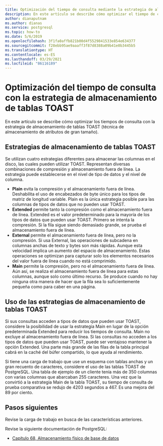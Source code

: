 ```yaml
---
title: Optimización del tiempo de consulta mediante la estrategia de almacenamiento de tablas TOAST en Azure Database for PostgreSQL con un único servidor
description: En este artículo se describe cómo optimizar el tiempo de consulta con la estrategia de almacenamiento de tablas TOAST en Azure Database for PostgreSQL con un único servidor.
author: dianaputnam
ms.author: dianas
ms.service: postgresql
ms.topic: how-to
ms.date: 5/6/2019
ms.openlocfilehash: 3f1fa0affb821b00d4f5529841533e854e634377
ms.sourcegitcommit: f28ebb95ae9aaaff3f87d8388a09b41e0b3445b5
ms.translationtype: HT
ms.contentlocale: es-ES
ms.lasthandoff: 03/29/2021
ms.locfileid: "86116189"
---
```

# <a name="optimize-query-time-with-the-toast-table-storage-strategy"></a>Optimización del tiempo de consulta con la estrategia de almacenamiento de tablas TOAST 
En este artículo se describe cómo optimizar los tiempos de consulta con la estrategia de almacenamiento de tablas TOAST (técnica de almacenamiento de atributos de gran tamaño).

## <a name="toast-table-storage-strategies"></a>Estrategias de almacenamiento de tablas TOAST
Se utilizan cuatro estrategias diferentes para almacenar las columnas en el disco, las cuales pueden utilizar TOAST. Representan diversas combinaciones de compresión y almacenamiento fuera de línea. La estrategia puede establecerse en el nivel de tipo de datos y el nivel de columna.
- **Plain** evita la compresión y el almacenamiento fuera de línea. Deshabilita el uso de encabezados de byte único para los tipos de matriz de longitud variable. Plain es la única estrategia posible para las columnas de tipos de datos que no pueden usar TOAST.
- **Extended** permite tanto la compresión como el almacenamiento fuera de línea. Extended es el valor predeterminado para la mayoría de los tipos de datos que pueden usar TOAST. Primero se intenta la compresión. Si la fila sigue siendo demasiado grande, se prueba el almacenamiento fuera de línea.
- **External** permite el almacenamiento fuera de línea, pero no la compresión. Si usa External, las operaciones de subcadena en columnas anchas de texto y bytes son más rápidas. Aunque esta velocidad implica un aumento del espacio de almacenamiento. Estas operaciones se optimizan para capturar solo los elementos necesarios del valor fuera de línea cuando no está comprimido.
- **Main** permite la compresión, pero no el almacenamiento fuera de línea. Aún así, se realiza el almacenamiento fuera de línea para estas columnas, aunque solo como último recurso. Se produce cuando no hay ninguna otra manera de hacer que la fila sea lo suficientemente pequeña como para caber en una página.

## <a name="use-toast-table-storage-strategies"></a>Uso de las estrategias de almacenamiento de tablas TOAST
Si sus consultas acceden a tipos de datos que pueden usar TOAST, considere la posibilidad de usar la estrategia Main en lugar de la opción predeterminada Extended para reducir los tiempos de consulta. Main no excluye al almacenamiento fuera de línea. Si las consultas no acceden a los tipos de datos que pueden usar TOAST, puede ser ventajoso mantener la opción Extended. Una parte más grande de las filas de la tabla principal cabrá en la caché del búfer compartido, lo que ayuda al rendimiento.

Si tiene una carga de trabajo que use un esquema con tablas anchas y un gran recuento de caracteres, considere el uso de las tablas TOAST de PostgreSQL. Una tabla de ejemplo de un cliente tenía más de 350 columnas con varias columnas que abarcaban 255 caracteres. Una vez que la convirtió a la estrategia Main de la tabla TOAST, su tiempo de consulta de prueba comparativa se redujo de 4203 segundos a 467. Es una mejora del 89 por ciento.

## <a name="next-steps"></a>Pasos siguientes
Revise la carga de trabajo en busca de las características anteriores. 

Revise la siguiente documentación de PostgreSQL: 
- [Capítulo 68, Almacenamiento físico de base de datos](https://www.postgresql.org/docs/current/storage-toast.html) 